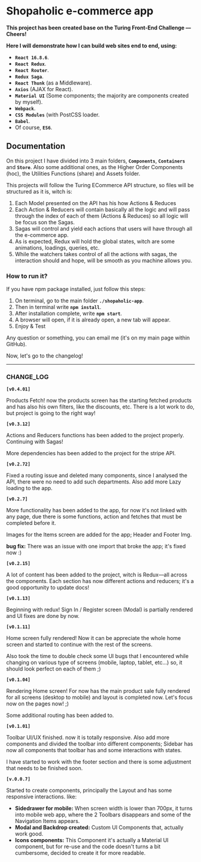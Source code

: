 # Shopaholic e-commerce app #

__This project has been created base on the Turing Front-End Challenge –– Cheers!__

__Here I will demonstrate how I can build web sites end to end, using:__

* __`React 16.8.6`__.
* __`React Redux`__.
* __`React Router`__.
* __`Redux Saga`__.
* __`React Thunk`__ (as a Middleware).
* __`Axios`__ (AJAX for React).
* __`Material UI`__ (Some components; the majority are components created by myself).
* __`Webpack`__.
* __`CSS Modules`__ (with PostCSS loader.
* __`Babel`__.
* Of course, __`ES6`__.

## Documentation ##

On this project I have divided into 3 main folders, __`Components`__, __`Containers`__ and __`Store`__. Also some additional ones, as the Higher Order Components (hoc), the Utilities Functions (share) and Assets folder.</p>

This projects will follow the Turing ECommerce API structure, so files will be structured as it is, witch is:

1. Each Model presented on the API has his how Actions & Reduces
2. Each Action & Reducers will contain basically all the logic and will pass through the index of each of them (Actions & Reduces) so all logic will be focus son the Sagas.
3. Sagas will control and yield each actions that users will have through all the e-commerce app.
4. As is expected, Redux will hold the global states, witch are some animations, loadings, queries, etc.
5. While the watchers takes control of all the actions with sagas, the interaction should and hope, will be smooth as you machine allows you.

### How to run it? ###

If you have npm package installed, just follow this steps:

1. On terminal, go to the main folder __`./shopaholic-app`__.
2. Then in terminal write __`npm install`__.
3. After installation complete, write __`npm start`__.
4. A browser will open, if it is already open, a new tab will appear.
5. Enjoy & Test

Any question or something, you can email me (it's on my main page within GitHub).

Now, let's go to the changelog!

- - - -

### CHANGE_LOG ###

__`[v0.4.01]`__

Products Fetch! now the products screen has the starting fetched products and has also his own filters, like the discounts, etc. There is a lot work to do, but project is going to the right way!

__`[v0.3.12]`__

Actions and Reducers functions has been added to the project properly. Continuing with Sagas!

More dependencies has been added to the project for the stripe API.

__`[v0.2.72]`__

Fixed a routing issue and deleted many components, since I analysed the API, there were no need to add such departments. Also add more Lazy loading to the app.

__`[v0.2.7]`__

More functionality has been added to the app, for now it's not linked with any page, due there is some functions, action and fetches that must be completed before it.

Images for the Items screen are added for the app; Header and Footer Img.

__bug fix:__ There was an issue with one import that broke the app; it's fixed now :)

__`[v0.2.15]`__

A lot of content has been added to the project, witch is Redux––all across the components. Each section has now different actions and reducers; it's a good opportunity to update docs!

__`[v0.1.13]`__

Beginning with redux! Sign In / Register screen (Modal) is partially rendered and UI fixes are done by now.

__`[v0.1.11]`__

Home screen fully rendered! Now it can be appreciate the whole home screen and started to continue with the rest of the screens.

Also took the time to double check some UI bugs that I encountered while changing on various type of screens (mobile, laptop, tablet, etc...) so, it should look perfect on each of them ;)

__`[v0.1.04]`__

Rendering Home screen! For now has the main product sale fully rendered for all screens (desktop to mobile) and layout is completed now. Let's focus now on the pages now! ;)

Some additional routing has been added to.

__`[v0.1.01]`__

Toolbar UI/UX finished. now it is totally responsive. Also add more components and divided the toolbar into different components; Sidebar has now all components that toolbar has and some interactions with states.

I have started to work with the footer section and there is some adjustment that needs to be finished soon.

__`[v.0.0.7]`__

Started to create components, principally the Layout and has some responsive interactions. like:

* __Sidedrawer for mobile:__ When screen width is lower than 700px, it turns into mobile web app, where the 2 Toolbars disappears and some of the Navigation Items appears.
* __Modal and Backdrop created:__ Custom UI Components that, actually work good.
* __Icons components:__ This Component it's actually a Material UI component, but for re-use and the code doesn't turns a bit cumbersome, decided to create it for more readable.
